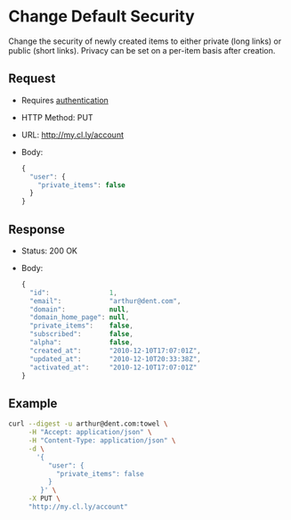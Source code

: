 # Change Default Security

Change the security of newly created items to either private (long links) or
public (short links). Privacy can be set on a per-item basis after creation.

## Request

- Requires [authentication]()
- HTTP Method: PUT
- URL: http://my.cl.ly/account
- Body:

  ```js
  {
    "user": {
      "private_items": false
    }
  }
  ```

## Response

- Status: 200 OK
- Body:

  ```js
  {
    "id":               1,
    "email":            "arthur@dent.com",
    "domain":           null,
    "domain_home_page": null,
    "private_items":    false,
    "subscribed":       false,
    "alpha":            false,
    "created_at":       "2010-12-10T17:07:01Z",
    "updated_at":       "2010-12-10T20:33:38Z",
    "activated_at":     "2010-12-10T17:07:01Z"
  }
  ```

## Example

```bash
curl --digest -u arthur@dent.com:towel \
     -H "Accept: application/json" \
     -H "Content-Type: application/json" \
     -d \
       '{
          "user": {
            "private_items": false
          }
        }' \
     -X PUT \
     "http://my.cl.ly/account"
```